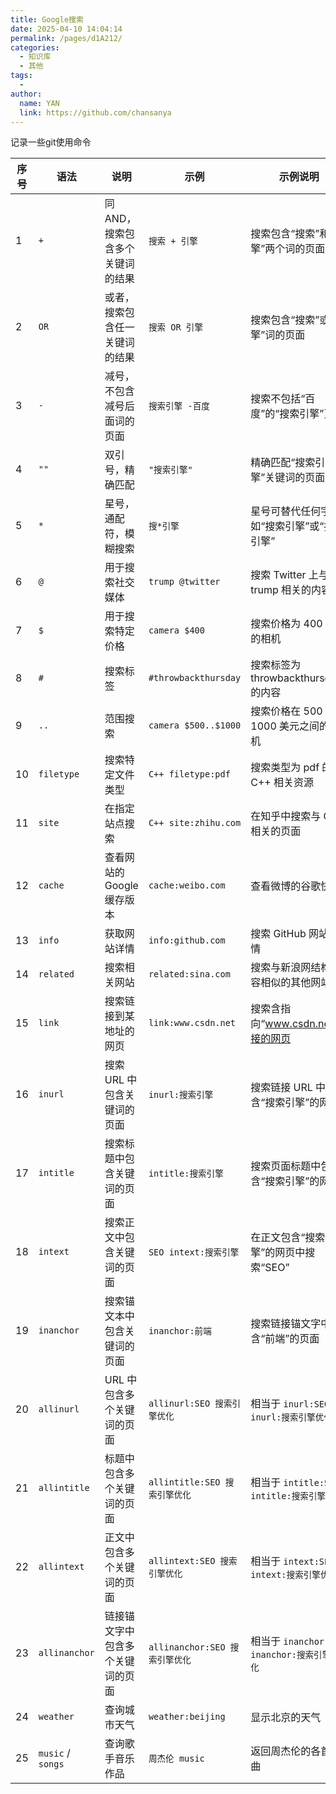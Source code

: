 ```yaml
---
title: Google搜索
date: 2025-04-10 14:04:14
permalink: /pages/d1A212/
categories:
  - 知识库
  - 其他
tags:
  - 
author: 
  name: YAN
  link: https://github.com/chansanya
---
```



记录一些git使用命令
<!-- more -->
| 序号 | 语法           | 说明                                      | 示例                   | 示例说明                                       |
|------|----------------|-------------------------------------------|------------------------|------------------------------------------------|
| 1    | `+`            | 同 AND，搜索包含多个关键词的结果          | `搜索 + 引擎`          | 搜索包含“搜索”和“引擎”两个词的页面             |
| 2    | `OR`           | 或者，搜索包含任一关键词的结果            | `搜索 OR 引擎`         | 搜索包含“搜索”或“引擎”词的页面                 |
| 3    | `-`            | 减号，不包含减号后面词的页面              | `搜索引擎 -百度`       | 搜索不包括“百度”的“搜索引擎”页面              |
| 4    | `""`           | 双引号，精确匹配                          | `"搜索引擎"`           | 精确匹配“搜索引擎”关键词的页面                 |
| 5    | `*`            | 星号，通配符，模糊搜索                    | `搜*引擎`              | 星号可替代任何字，如“搜索引擎”或“搜狗引擎”     |
| 6    | `@`            | 用于搜索社交媒体                          | `trump @twitter`       | 搜索 Twitter 上与 trump 相关的内容             |
| 7    | `$`            | 用于搜索特定价格                          | `camera $400`          | 搜索价格为 400 美元的相机                      |
| 8    | `#`            | 搜索标签                                  | `#throwbackthursday`   | 搜索标签为 throwbackthursday 的内容            |
| 9    | `..`           | 范围搜索                                  | `camera $500..$1000`   | 搜索价格在 500 到 1000 美元之间的相机          |
| 10   | `filetype`     | 搜索特定文件类型                          | `C++ filetype:pdf`     | 搜索类型为 pdf 的 C++ 相关资源                 |
| 11   | `site`         | 在指定站点搜索                            | `C++ site:zhihu.com`   | 在知乎中搜索与 C++ 相关的页面                  |
| 12   | `cache`        | 查看网站的 Google 缓存版本                | `cache:weibo.com`      | 查看微博的谷歌快照                             |
| 13   | `info`         | 获取网站详情                              | `info:github.com`      | 搜索 GitHub 网站详情                           |
| 14   | `related`      | 搜索相关网站                              | `related:sina.com`     | 搜索与新浪网结构内容相似的其他网站             |
| 15   | `link`         | 搜索链接到某地址的网页                    | `link:www.csdn.net`    | 搜索含指向“www.csdn.net”链接的网页             |
| 16   | `inurl`        | 搜索 URL 中包含关键词的页面               | `inurl:搜索引擎`       | 搜索链接 URL 中包含“搜索引擎”的网页            |
| 17   | `intitle`      | 搜索标题中包含关键词的页面                | `intitle:搜索引擎`     | 搜索页面标题中包含“搜索引擎”的网页             |
| 18   | `intext`       | 搜索正文中包含关键词的页面                | `SEO intext:搜索引擎`  | 在正文包含“搜索引擎”的网页中搜索“SEO”         |
| 19   | `inanchor`     | 搜索锚文本中包含关键词的页面              | `inanchor:前端`        | 搜索链接锚文字中包含“前端”的页面               |
| 20   | `allinurl`     | URL 中包含多个关键词的页面                | `allinurl:SEO 搜索引擎优化` | 相当于 `inurl:SEO inurl:搜索引擎优化` |
| 21   | `allintitle`   | 标题中包含多个关键词的页面                | `allintitle:SEO 搜索引擎优化` | 相当于 `intitle:SEO intitle:搜索引擎优化` |
| 22   | `allintext`    | 正文中包含多个关键词的页面                | `allintext:SEO 搜索引擎优化` | 相当于 `intext:SEO intext:搜索引擎优化` |
| 23   | `allinanchor`  | 链接锚文字中包含多个关键词的页面          | `allinanchor:SEO 搜索引擎优化` | 相当于 `inanchor:SEO inanchor:搜索引擎优化` |
| 24   | `weather`      | 查询城市天气                              | `weather:beijing`      | 显示北京的天气                                 |
| 25   | `music` / `songs` | 查询歌手音乐作品                       | `周杰伦 music`         | 返回周杰伦的各首歌曲                           |

